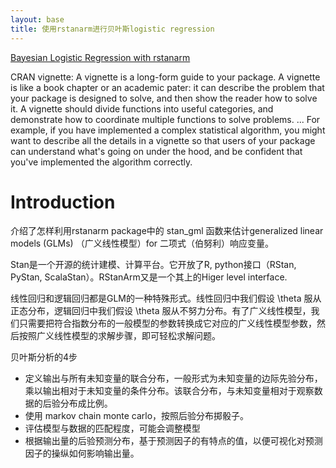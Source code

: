 ```yaml
---
layout: base
title: 使用rstanarm进行贝叶斯logistic regression
---
```


[Bayesian Logistic Regression with rstanarm](https://www.kaggle.com/avehtari/bayesian-logistic-regression-with-rstanarm)

CRAN vignette: A vignette is a long-form guide to your package. A vignette is like a book chapter or an academic pater: it can describe the problem that your package is designed to solve, and then show the reader how to solve it. A vignette should divide functions into useful categories, and demonstrate how to coordinate multiple functions to solve problems. ... For example, if you have implemented a complex statistical algorithm, you might want to describe all the details in a vignette so that users of your package can understand what's going on under the hood, and be confident that you've implemented the algorithm correctly.

# Introduction

介绍了怎样利用rstanarm package中的 stan_gml 函数来估计generalized linear models (GLMs) （广义线性模型）for 二项式（伯努利）响应变量。

Stan是一个开源的统计建模、计算平台。它开放了R, python接口（RStan, PyStan, ScalaStan）。RStanArm又是一个其上的Higer level interface.

线性回归和逻辑回归都是GLM的一种特殊形式。线性回归中我们假设 \theta 服从正态分布，逻辑回归中我们假设 \theta 服从不努力分布。有了广义线性模型，我们只需要把符合指数分布的一般模型的参数转换成它对应的广义线性模型参数，然后按照广义线性模型的求解步骤，即可轻松求解问题。

贝叶斯分析的4步
* 定义输出与所有未知变量的联合分布，一般形式为未知变量的边际先验分布，乘以输出相对于未知变量的条件分布。该联合分布，与未知变量相对于观察数据的后验分布成比例。
* 使用 markov chain monte carlo，按照后验分布掷骰子。
* 评估模型与数据的匹配程度，可能会调整模型
* 根据输出量的后验预测分布，基于预测因子的有特点的值，以便可视化对预测因子的操纵如何影响输出量。